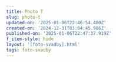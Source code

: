 ```yaml
---
title: Photo T
slug: photo-t
updated-on: '2025-01-06T22:46:54.400Z'
created-on: '2024-12-31T03:04:45.986Z'
published-on: '2025-01-06T22:47:37.919Z'
f_item-style: hide
layout: '[foto-svadby].html'
tags: foto-svadby
---
```



